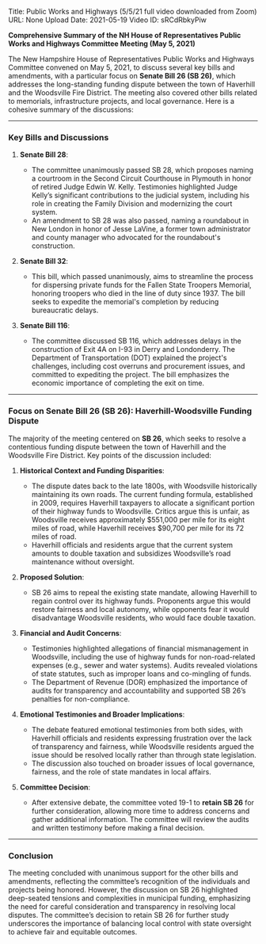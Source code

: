 Title: Public Works and Highways (5/5/21 full video downloaded from Zoom)
URL: None
Upload Date: 2021-05-19
Video ID: sRCdRbkyPiw

**Comprehensive Summary of the NH House of Representatives Public Works and Highways Committee Meeting (May 5, 2021)**

The New Hampshire House of Representatives Public Works and Highways Committee convened on May 5, 2021, to discuss several key bills and amendments, with a particular focus on **Senate Bill 26 (SB 26)**, which addresses the long-standing funding dispute between the town of Haverhill and the Woodsville Fire District. The meeting also covered other bills related to memorials, infrastructure projects, and local governance. Here is a cohesive summary of the discussions:

---

### **Key Bills and Discussions**

1. **Senate Bill 28**:  
   - The committee unanimously passed SB 28, which proposes naming a courtroom in the Second Circuit Courthouse in Plymouth in honor of retired Judge Edwin W. Kelly. Testimonies highlighted Judge Kelly’s significant contributions to the judicial system, including his role in creating the Family Division and modernizing the court system.  
   - An amendment to SB 28 was also passed, naming a roundabout in New London in honor of Jesse LaVine, a former town administrator and county manager who advocated for the roundabout's construction.

2. **Senate Bill 32**:  
   - This bill, which passed unanimously, aims to streamline the process for dispersing private funds for the Fallen State Troopers Memorial, honoring troopers who died in the line of duty since 1937. The bill seeks to expedite the memorial's completion by reducing bureaucratic delays.

3. **Senate Bill 116**:  
   - The committee discussed SB 116, which addresses delays in the construction of Exit 4A on I-93 in Derry and Londonderry. The Department of Transportation (DOT) explained the project's challenges, including cost overruns and procurement issues, and committed to expediting the project. The bill emphasizes the economic importance of completing the exit on time.

---

### **Focus on Senate Bill 26 (SB 26): Haverhill-Woodsville Funding Dispute**

The majority of the meeting centered on **SB 26**, which seeks to resolve a contentious funding dispute between the town of Haverhill and the Woodsville Fire District. Key points of the discussion included:

1. **Historical Context and Funding Disparities**:  
   - The dispute dates back to the late 1800s, with Woodsville historically maintaining its own roads. The current funding formula, established in 2009, requires Haverhill taxpayers to allocate a significant portion of their highway funds to Woodsville. Critics argue this is unfair, as Woodsville receives approximately $551,000 per mile for its eight miles of road, while Haverhill receives $90,700 per mile for its 72 miles of road.  
   - Haverhill officials and residents argue that the current system amounts to double taxation and subsidizes Woodsville’s road maintenance without oversight.

2. **Proposed Solution**:  
   - SB 26 aims to repeal the existing state mandate, allowing Haverhill to regain control over its highway funds. Proponents argue this would restore fairness and local autonomy, while opponents fear it would disadvantage Woodsville residents, who would face double taxation.

3. **Financial and Audit Concerns**:  
   - Testimonies highlighted allegations of financial mismanagement in Woodsville, including the use of highway funds for non-road-related expenses (e.g., sewer and water systems). Audits revealed violations of state statutes, such as improper loans and co-mingling of funds.  
   - The Department of Revenue (DOR) emphasized the importance of audits for transparency and accountability and supported SB 26’s penalties for non-compliance.

4. **Emotional Testimonies and Broader Implications**:  
   - The debate featured emotional testimonies from both sides, with Haverhill officials and residents expressing frustration over the lack of transparency and fairness, while Woodsville residents argued the issue should be resolved locally rather than through state legislation.  
   - The discussion also touched on broader issues of local governance, fairness, and the role of state mandates in local affairs.

5. **Committee Decision**:  
   - After extensive debate, the committee voted 19-1 to **retain SB 26** for further consideration, allowing more time to address concerns and gather additional information. The committee will review the audits and written testimony before making a final decision.

---

### **Conclusion**

The meeting concluded with unanimous support for the other bills and amendments, reflecting the committee’s recognition of the individuals and projects being honored. However, the discussion on SB 26 highlighted deep-seated tensions and complexities in municipal funding, emphasizing the need for careful consideration and transparency in resolving local disputes. The committee’s decision to retain SB 26 for further study underscores the importance of balancing local control with state oversight to achieve fair and equitable outcomes.